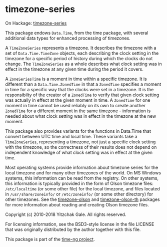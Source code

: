 # timezone-series

On Hackage: [timezone-series](http://hackage.haskell.org/package/timezone-series)

This package endows `Data.Time`, from the time package, with several
additional data types for enhanced processing of timezones.

A `TimeZoneSeries` represents a timezone. It describes the timezone with
a set of `Data.Time.TimeZone` objects, each describing the clock setting
in the timezone for a specific period of history during which the
clocks do not change.  The `TimeZoneSeries` as a whole describes what
clock setting was in effect in the timezone at any given time during
the period it covers.

A `ZoneSeriesTime` is a moment in time within a specific timezone.  It
is different than a `Data.Time.ZonedTime` in that a `ZonedTime` specifies
a moment in time for a specific way that the clocks were set in a
timezone. It is the responsibilty of the creator of a `ZonedTime` to
verify that given clock setting was actually in effect at the given
moment in time. A `ZonedTime` for one moment in time cannot be used
reliably on its own to create another `ZonedTime` for a different moment
in the same timezone - information is needed about what clock setting
was in effect in the timezone at the new moment.

This package also provides variants for the functions in Data.Time
that convert between UTC time and local time. These variants take
a `TimeZoneSeries`, representing a timezone, not just a specific
clock setting with the timezone, so the correctness of their results
does not depend on independent knowledge of what clock setting
was in effect at the given time.

Most operating systems provide information about timezone series for
the local timezone and for many other timezones of the world.  On MS
Windows systems, this information can be read from the registry. On
other systems, this information is typically provided in the form of
Olson timezone files: `/etc/localtime` (or some other file) for the
local timezone, and files located in `/usr/share/zoneinfo/` or
`/etc/zoneinfo/` (or some other directory) for other timezones.
See the
[timezone-olson](http://hackage.haskell.org/package/timezone-olson)
and
[timezone-olson-th](http://hackage.haskell.org/package/timezone-olson-th)
packages for more information about reading and creating Olson
timezone files.

Copyright (c) 2010-2018 Yitzchak Gale. All rights reserved.

For licensing information, see the BSD3-style license in the file
LICENSE that was originally distributed by the author together with
this file.

This package is part of the [time-ng project](http://projects.haskell.org/time-ng/).
